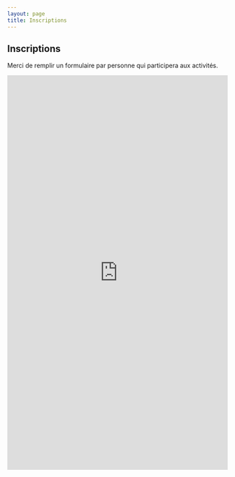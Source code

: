 ```yaml
---
layout: page
title: Inscriptions
---
```


## Inscriptions

Merci de remplir un formulaire par personne qui participera aux activités.

<iframe src="https://docs.google.com/forms/d/e/1FAIpQLSeOr2_oQu1UDwGaJbPM6RweDXLjwisN_3O3oFl8mk34qhV35g/viewform?embedded=true" width="100%" height="900" frameborder="0" marginheight="0" marginwidth="0">Chargement…</iframe>

